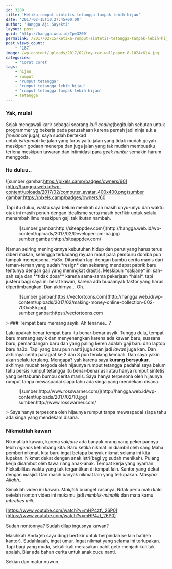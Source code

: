 ```yaml
---
id: 3200
title: 'Ketika rumput sintetis tetangga tampak lebih hijau'
date: '2017-02-15T10:27:45+00:00'
author: 'Hangga Aji Sayekti'
layout: post
guid: 'http://hangga.web.id/?p=3200'
permalink: /2017/02/15/ketika-rumput-sintetis-tetangga-tampak-lebih-hijau/
post_views_count:
    - '187'
image: /wp-content/uploads/2017/02/toy-car-wallpaper-8-1024x614.jpg
categories:
    - 'Corat coret'
tags:
    - hijau
    - rumput
    - 'rumput tetangga'
    - 'rumput tetangga lebih hijau'
    - 'rumput tetangga tampak lebih hijau'
    - tetangga
---
```


### Yak, mulai

Sejak mengawali karir sebagai seorang *kuli coding*(begitulah sebutan untuk programmer yg bekerja pada perusahaan karena pernah jadi ninja a.k.a *freelancer* juga), saya sudah bertekad  
untuk *istiqomah* ke jalan yang lurus yaitu jalan yang tidak mudah goyah meskipun godaan menerpa dan juga jalan yang tak mudah membuatku terlena meskipun tawaran dan intimidasi para *geek hunter* semakin harum menggoda.

### Itu duluu..

![sumber gambar:https://pixels.camp/badges/owners/60](http://hangga.web.id/wp-content/uploads/2017/02/computer_avatar_400x400.png)sumber gambar:https://pixels.camp/badges/owners/60

Tapi itu duluu, waktu saya belum menikah dan masih unyu-unyu dan waktu otak ini masih penuh dengan idealisme serta masih berfikir untuk selalu menambah ilmu meskipun gaji tak ikutan nambah.

<figure aria-describedby="caption-attachment-3214" class="wp-caption aligncenter" id="attachment_3214" style="width: 602px">![sumber gambar:http://siteappdev.com/](http://hangga.web.id/wp-content/uploads/2017/02/Developer-pm-ba.jpg)<figcaption class="wp-caption-text" id="caption-attachment-3214">sumber gambar:http://siteappdev.com/</figcaption></figure>Namun seiring meningkatnya kebutuhan hidup dan perut yang harus terus diberi makan, sehingga terkadang rayuan maut para pemburu domba pun tampak mempesona. Ha3x. Ditambah lagi dengan bumbu cerita manis dari teman-teman yang sudah *resign* dan sekarang mendapat pabrik baru tentunya dengan gaji yang meningkat drastis. Meskipun *sakjane* ini sah-sah saja dan **tidak dosa** karena sama-sama pekerjaan *halal*, tapi justeru bagi saya ini berat kawan, karena ada buuaanyak faktor yang harus dipertimbangkan. Dan akhirnya… Oh.

<figure aria-describedby="caption-attachment-3215" class="wp-caption aligncenter" id="attachment_3215" style="width: 500px">![sumber ganbar:https://vectortoons.com](http://hangga.web.id/wp-content/uploads/2017/02/making-money-online-collection-002-700x585.jpg)<figcaption class="wp-caption-text" id="caption-attachment-3215">sumber ganbar:https://vectortoons.com</figcaption></figure>> ### Tempat baru memang asyik. Ah tenanee.. ?

Lalu apakah benar tempat baru itu benar-benar asyik. Tunggu dulu, tempat baru memang asyik dan menyenangkan karena ada kawan baru, suasana baru, pemandangan baru dan yang paling keren adalah gaji baru dan laptop baru ha3x. Tapi yang baru pun nanti juga akan jadi *lawas* juga kan. Dan akhirnya cerita paragraf ke 2 dan 3 pun terulang kembali. Dan saya yakin akan selalu terulang. Mengapa? yah karena saya **kurang bersyukur**, akhirnya mudah tergoda oleh hijaunya rumput tetangga padahal saya belum tahu persis rumput tetangga itu benar-benar asli atau hanya rumput sintetis yang bertaburan bumbu cerita manis. Saya hanya terpesona oleh hijaunya rumput tanpa mewaspadai siapa tahu ada singa yang mendekam disana.

<figure aria-describedby="caption-attachment-3204" class="wp-caption aligncenter" id="attachment_3204" style="width: 600px">![sumber:http://www.rosswarner.com/](http://hangga.web.id/wp-content/uploads/2017/02/10.jpg)<figcaption class="wp-caption-text" id="caption-attachment-3204">sumber:http://www.rosswarner.com/</figcaption></figure>> Saya hanya terpesona oleh hijaunya rumput tanpa mewaspadai siapa tahu ada singa yang mendekam disana.

### Nikmatilah kawan

Nikmatilah kawan, karena *sakjane* ada banyak orang yang pekerjaannya lebih *ngenes* ketimbang kita. Baru ketika nikmat ini diambil oleh sang Maha pemberi nikmat, kita baru ingat betapa banyak nikmat selama ini kita lupakan. Nikmat dekat dengan anak istri(bagi yg sudah menikah). Pulang kerja disambut oleh tawa riang anak-anak. Tempat kerja yang nyaman. Fleksibilitas waktu yang tak tergantikan di tempat lain. Kantor yang dekat dengan masjid. Dan masih banyak nikmat lain yang terlupakan. *Masyaa Allahh..*

Simaklah video ini kawan. *Makjleb* buanget rasanya. Ndak perlu malu kalo setelah nonton video ini mukamu jadi *mimblik-mimblik* dan mata kamu *mbrebes mili*.

[https://www.youtube.com/watch?v=mHP4zt\_26P0](https://www.youtube.com/watch?v=mHP4zt_26P0)

Sudah nontonnya? Sudah dilap ingusnya kawan?

Masihkah Anda(eh saya ding) berfikir untuk berpindah ke lain hati(eh kantor). Sudahlaaah, ingat umur. Ingat nikmat yang selama ini terlupakan. Tapi bagi yang muda, sekali-kali merasakan pahit getir menjadi kuli tak apalah. Biar ada bahan cerita untuk anak cucu nanti.

Sekian dan matur nuwun.